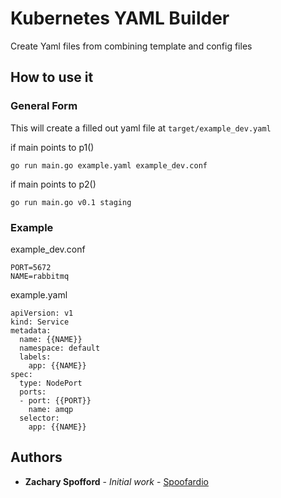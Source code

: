 # Kubernetes YAML Builder

Create Yaml files from combining template and config files

## How to use it


### General Form
This will create a filled out yaml file at `target/example_dev.yaml`

if main points to p1()
```
go run main.go example.yaml example_dev.conf
```

if main points to p2()
```
go run main.go v0.1 staging
```

### Example

example_dev.conf
```
PORT=5672
NAME=rabbitmq
```

example.yaml
```
apiVersion: v1
kind: Service
metadata:
  name: {{NAME}}
  namespace: default
  labels:
    app: {{NAME}}
spec:
  type: NodePort
  ports:
  - port: {{PORT}}
    name: amqp
  selector:
    app: {{NAME}}
```

## Authors

* **Zachary Spofford** - *Initial work* - [Spoofardio](https://github.com/Spoofardio)